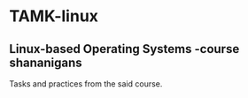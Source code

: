 # TAMK-linux
Linux-based Operating Systems -course shananigans
-------------------------------------------------

Tasks and practices from the said course.
